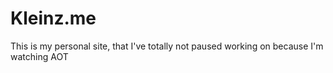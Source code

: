 # Kleinz.me

This is my personal site, that I've totally not paused working on because I'm watching AOT